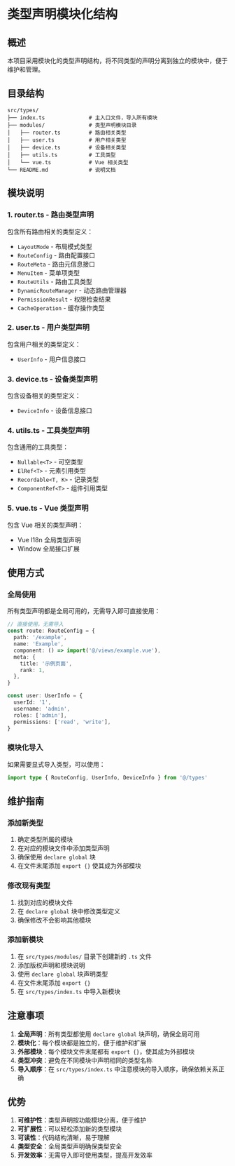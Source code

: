<!--
  @copyright Copyright (c) 2025 chichuang
  @license 自定义商业限制许可证
  @description cc-admin 企业级后台管理框架 - 类型声明模块化结构说明

  本文件受版权保护，商业使用需要授权。
  联系方式: https://github.com/ichichuang/cc-admin/issues

  This file is protected by copyright. Commercial use requires authorization.
  Contact: https://github.com/ichichuang/cc-admin/issues
-->

# 类型声明模块化结构

## 概述

本项目采用模块化的类型声明结构，将不同类型的声明分离到独立的模块中，便于维护和管理。

## 目录结构

```
src/types/
├── index.ts              # 主入口文件，导入所有模块
├── modules/              # 类型声明模块目录
│   ├── router.ts         # 路由相关类型
│   ├── user.ts           # 用户相关类型
│   ├── device.ts         # 设备相关类型
│   ├── utils.ts          # 工具类型
│   └── vue.ts            # Vue 相关类型
└── README.md             # 说明文档
```

## 模块说明

### 1. router.ts - 路由类型声明

包含所有路由相关的类型定义：

- `LayoutMode` - 布局模式类型
- `RouteConfig` - 路由配置接口
- `RouteMeta` - 路由元信息接口
- `MenuItem` - 菜单项类型
- `RouteUtils` - 路由工具类型
- `DynamicRouteManager` - 动态路由管理器
- `PermissionResult` - 权限检查结果
- `CacheOperation` - 缓存操作类型

### 2. user.ts - 用户类型声明

包含用户相关的类型定义：

- `UserInfo` - 用户信息接口

### 3. device.ts - 设备类型声明

包含设备相关的类型定义：

- `DeviceInfo` - 设备信息接口

### 4. utils.ts - 工具类型声明

包含通用的工具类型：

- `Nullable<T>` - 可空类型
- `ElRef<T>` - 元素引用类型
- `Recordable<T, K>` - 记录类型
- `ComponentRef<T>` - 组件引用类型

### 5. vue.ts - Vue 类型声明

包含 Vue 相关的类型声明：

- Vue I18n 全局类型声明
- Window 全局接口扩展

## 使用方式

### 全局使用

所有类型声明都是全局可用的，无需导入即可直接使用：

```typescript
// 直接使用，无需导入
const route: RouteConfig = {
  path: '/example',
  name: 'Example',
  component: () => import('@/views/example.vue'),
  meta: {
    title: '示例页面',
    rank: 1,
  },
}

const user: UserInfo = {
  userId: '1',
  username: 'admin',
  roles: ['admin'],
  permissions: ['read', 'write'],
}
```

### 模块化导入

如果需要显式导入类型，可以使用：

```typescript
import type { RouteConfig, UserInfo, DeviceInfo } from '@/types'
```

## 维护指南

### 添加新类型

1. 确定类型所属的模块
2. 在对应的模块文件中添加类型声明
3. 确保使用 `declare global` 块
4. 在文件末尾添加 `export {}` 使其成为外部模块

### 修改现有类型

1. 找到对应的模块文件
2. 在 `declare global` 块中修改类型定义
3. 确保修改不会影响其他模块

### 添加新模块

1. 在 `src/types/modules/` 目录下创建新的 `.ts` 文件
2. 添加版权声明和模块说明
3. 使用 `declare global` 块声明类型
4. 在文件末尾添加 `export {}`
5. 在 `src/types/index.ts` 中导入新模块

## 注意事项

1. **全局声明**：所有类型都使用 `declare global` 块声明，确保全局可用
2. **模块化**：每个模块都是独立的，便于维护和扩展
3. **外部模块**：每个模块文件末尾都有 `export {}`，使其成为外部模块
4. **类型冲突**：避免在不同模块中声明相同的类型名称
5. **导入顺序**：在 `src/types/index.ts` 中注意模块的导入顺序，确保依赖关系正确

## 优势

1. **可维护性**：类型声明按功能模块分离，便于维护
2. **可扩展性**：可以轻松添加新的类型模块
3. **可读性**：代码结构清晰，易于理解
4. **类型安全**：全局类型声明确保类型安全
5. **开发效率**：无需导入即可使用类型，提高开发效率
